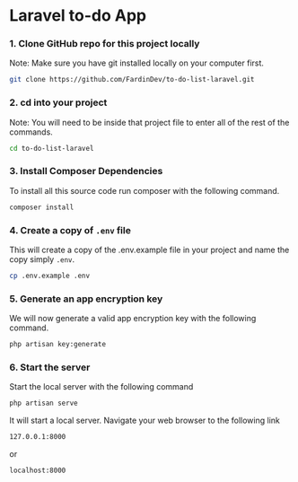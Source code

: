 # Laravel to-do App

### 1. Clone GitHub repo for this project locally
Note: Make sure you have git installed locally on your computer first.

```sh
git clone https://github.com/FardinDev/to-do-list-laravel.git
```

### 2. cd into your project
Note: You will need to be inside that project file to enter all of the rest of the commands.

```sh
cd to-do-list-laravel
```

### 3. Install Composer Dependencies
To install all this source code run composer with the following command.
```sh
composer install
```

### 4. Create a copy of ``.env`` file
This will create a copy of the .env.example file in your project and name the copy simply ``.env``.
```sh
cp .env.example .env
```

### 5. Generate an app encryption key
We will now generate a valid app encryption key with the following command.
```sh
php artisan key:generate
```

### 6. Start the server
Start the local server with the following command
```sh
php artisan serve
```
It will start a local server. Navigate your web browser to the following link

```sh
127.0.0.1:8000 
```
or
```sh
localhost:8000
```


